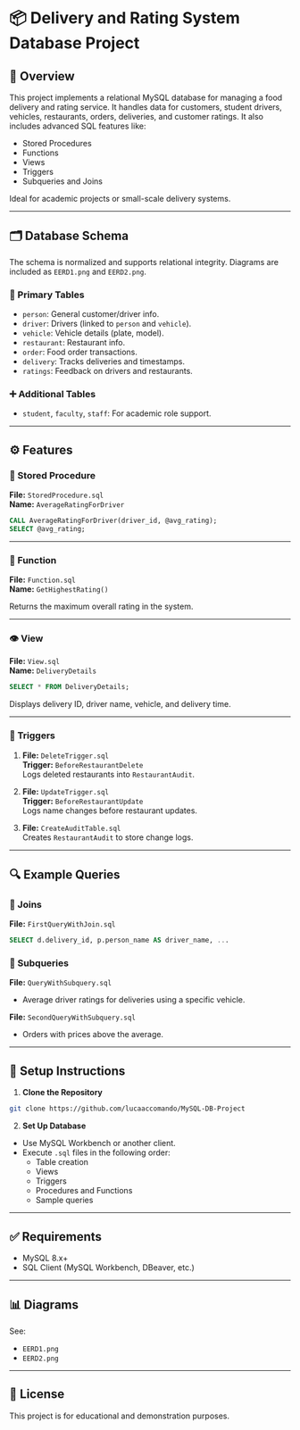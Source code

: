 # 📦 Delivery and Rating System Database Project

## 🧾 Overview

This project implements a relational MySQL database for managing a food delivery and rating service. It handles data for customers, student drivers, vehicles, restaurants, orders, deliveries, and customer ratings. It also includes advanced SQL features like:

- Stored Procedures
- Functions
- Views
- Triggers
- Subqueries and Joins

Ideal for academic projects or small-scale delivery systems.

---

## 🗂️ Database Schema

The schema is normalized and supports relational integrity. Diagrams are included as `EERD1.png` and `EERD2.png`.

### 🔑 Primary Tables

- `person`: General customer/driver info.
- `driver`: Drivers (linked to `person` and `vehicle`).
- `vehicle`: Vehicle details (plate, model).
- `restaurant`: Restaurant info.
- `order`: Food order transactions.
- `delivery`: Tracks deliveries and timestamps.
- `ratings`: Feedback on drivers and restaurants.

### ➕ Additional Tables

- `student`, `faculty`, `staff`: For academic role support.

---

## ⚙️ Features

### 🔧 Stored Procedure

**File:** `StoredProcedure.sql`  
**Name:** `AverageRatingForDriver`

```sql
CALL AverageRatingForDriver(driver_id, @avg_rating);
SELECT @avg_rating;
```

---

### 🧮 Function

**File:** `Function.sql`  
**Name:** `GetHighestRating()`

Returns the maximum overall rating in the system.

---

### 👁️ View

**File:** `View.sql`  
**Name:** `DeliveryDetails`

```sql
SELECT * FROM DeliveryDetails;
```

Displays delivery ID, driver name, vehicle, and delivery time.

---

### 📌 Triggers

1. **File:** `DeleteTrigger.sql`  
   **Trigger:** `BeforeRestaurantDelete`  
   Logs deleted restaurants into `RestaurantAudit`.

2. **File:** `UpdateTrigger.sql`  
   **Trigger:** `BeforeRestaurantUpdate`  
   Logs name changes before restaurant updates.

3. **File:** `CreateAuditTable.sql`  
   Creates `RestaurantAudit` to store change logs.

---

## 🔍 Example Queries

### 🧵 Joins

**File:** `FirstQueryWithJoin.sql`

```sql
SELECT d.delivery_id, p.person_name AS driver_name, ...
```

### 🧩 Subqueries

**File:** `QueryWithSubquery.sql`

- Average driver ratings for deliveries using a specific vehicle.

**File:** `SecondQueryWithSubquery.sql`

- Orders with prices above the average.

---

## 🚀 Setup Instructions

1. **Clone the Repository**

```bash
git clone https://github.com/lucaaccomando/MySQL-DB-Project
```

2. **Set Up Database**

- Use MySQL Workbench or another client.
- Execute `.sql` files in the following order:
  - Table creation
  - Views
  - Triggers
  - Procedures and Functions
  - Sample queries

---

## ✅ Requirements

- MySQL 8.x+
- SQL Client (MySQL Workbench, DBeaver, etc.)

---

## 📊 Diagrams

See:
- `EERD1.png`
- `EERD2.png`

---

## 📄 License

This project is for educational and demonstration purposes.
